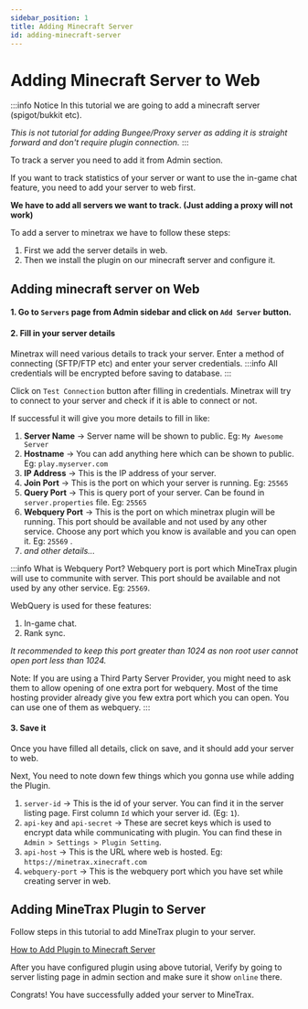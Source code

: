 ```yaml
---
sidebar_position: 1
title: Adding Minecraft Server
id: adding-minecraft-server
---
```


# Adding Minecraft Server to Web

:::info Notice
In this tutorial we are going to add a minecraft server (spigot/bukkit etc).

*This is not tutorial for adding Bungee/Proxy server as adding it is straight forward and don't require plugin connection.*
:::

To track a server you need to add it from Admin section.

If you want to track statistics of your server or want to use the in-game chat feature, you need to add your server to web first.

**We have to add all servers we want to track. (Just adding a proxy will not work)**

To add a server to minetrax we have to follow these steps:

1. First we add the server details in web.
2. Then we install the plugin on our minecraft server and configure it.

## Adding minecraft server on Web

#### 1. Go to `Servers` page from Admin sidebar and click on `Add Server` button.

#### 2. Fill in your server details

Minetrax will need various details to track your server.
Enter a method of connecting (SFTP/FTP etc) and enter your server credentials.
:::info
All credentials will be encrypted before saving to database.
:::

Click on `Test Connection` button after filling in credentials. Minetrax will try to connect to your server and check if it is able to connect or not.

If successful it will give you more details to fill in like:

1. **Server Name** -> Server name will be shown to public. Eg: `My Awesome Server`
2. **Hostname** -> You can add anything here which can be shown to public. Eg: `play.myserver.com`
3. **IP Address** -> This is the IP address of your server.
4. **Join Port** -> This is the port on which your server is running. Eg: `25565`
5. **Query Port** -> This is query port of your server. Can be found in `server.properties` file. Eg: `25565`
6. **Webquery Port** -> This is the port on which minetrax plugin will be running. This port should be available and not used by any other service. Choose any port which you know is available and you can open it. Eg: `25569` .
7. _and other details..._

:::info What is Webquery Port?
Webquery port is port which MineTrax plugin will use to communite with server. This port should be available and not used by any other service. Eg: `25569`.

WebQuery is used for these features:

1. In-game chat.
2. Rank sync.

_It recommended to keep this port greater than 1024 as non root user cannot open port less than 1024._

Note: If you are using a Third Party Server Provider, you might need to ask them to allow opening of one extra port for webquery. Most of the time hosting provider already give you few extra port which you can open. You can use one of them as webquery.
:::

#### 3. Save it
Once you have filled all details, click on save, and it should add your server to web.

Next, You need to note down few things which you gonna use while adding the Plugin.
1. `server-id` -> This is the id of your server. You can find it in the server listing page. First column `Id` which your server id. (Eg: `1`).
2. `api-key` and `api-secret` -> These are secret keys which is used to encrypt data while communicating with plugin. You can find these in `Admin > Settings > Plugin Setting`.
3. `api-host` -> This is the URL where web is hosted. Eg: `https://minetrax.xinecraft.com`
4. `webquery-port` -> This is the webquery port which you have set while creating server in web.

## Adding MineTrax Plugin to Server
Follow steps in this tutorial to add MineTrax plugin to your server.

[How to Add Plugin to Minecraft Server](/docs/plugin/installing-plugin)

After you have configured plugin using above tutorial,
Verify by going to server listing page in admin section and make sure it show `online` there.

Congrats! You have successfully added your server to MineTrax.